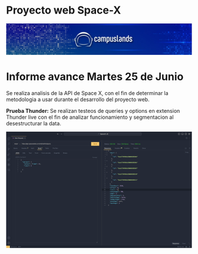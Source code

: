 # Proyecto web Space-X

<p align="center">
  <img src="/storage/img/campuslands_cover.jpeg">
</p>

# Informe avance Martes 25 de Junio

Se realiza analisis de la API de Space X, con el fin de determinar la metodologia a usar durante el desarrollo del proyecto web.

**Prueba Thunder:** Se realizan testeos de queries y options en extension Thunder live con el fin de analizar funcionamiento y segmentacion al desestructurar la data.

<p align="center">
  <img src="/storage/img/avance1.png">
</p>